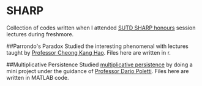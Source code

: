 # SHARP
Collection of codes written when I attended [SUTD SHARP honours](https://www.sutd.edu.sg/sharp) session lectures during freshmore.

##Parrondo's Paradox
Studied the interesting phenomenal with lectures taught by [Professor Cheong Kang Hao](https://kanghaocheong.com/). Files here are written in r.

##Multiplicative Persistence
Studied [multiplicative persistence](https://www.youtube.com/watch?v=E4mrC39sEOQ) by doing a mini project under the guidance of [Professor Dario Poletti](https://people.sutd.edu.sg/~dario_poletti/). Files here are written in MATLAB code.
